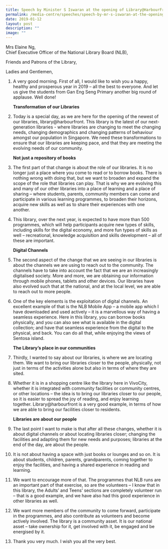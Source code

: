 ```yaml
---
title: Speech by Minister S Iswaran at the opening of Library@HarbourFront
permalink: /media-centre/speeches/speech-by-mr-s-iswaran-at-the-opening-of-library-harbourfront/
date: 2019-01-12
layout: post
description: ""
image: ""
---
```

Mrs Elaine Ng,  
Chief Executive Officer of the National Library Board (NLB),

Friends and Patrons of the Library,

Ladies and Gentlemen,

1. A very good morning. First of all, I would like to wish you a happy, healthy and prosperous year in 2019 – all the best to everyone. And let us give the students from Gan Eng Seng Primary another big round of applause. Well done!

    **Transformation of our Libraries**

2. Today is a special day, as we are here for the opening of the newest of our libraries, library@harbourfront. This library is the latest of our next-generation libraries - where libraries are changing to meet the changing needs, changing demographics and changing patterns of behaviour amongst our population in Singapore. We need these transformations to ensure that our libraries are keeping pace, and that they are meeting the evolving needs of our community.

    **Not just a repository of books**

3. The first part of that change is about the role of our libraries. It is no longer just a place where you come to read or to borrow books. There is nothing wrong with doing that, but we want to broaden and expand the scope of the role that libraries can play. That is why we are evolving this and many of our other libraries into a place of learning and a place of sharing – where students, parents, community members can come and participate in various learning programmes, to broaden their horizons, acquire new skills as well as to share their experiences with one another.

4. This library, over the next year, is expected to have more than 500 programmes, which will help participants acquire new types of skills, including skills for the digital economy, and more fun types of skills as well – recreational, knowledge acquisition and skills development – all of these are important.

    **Digital Channels**

5. The second aspect of the change that we are seeing in our libraries is about the channels we are using to reach out to the community. The channels have to take into account the fact that we are an increasingly digitalised society. More and more, we are obtaining our information through mobile phones, tablets and other devices. Our libraries have also evolved such that at the national, and at the local level, we are able to reach out to more people.

6. One of the key elements is the exploitation of digital channels. An excellent example of that is the NLB Mobile App – a mobile app which I have downloaded and used actively – it is a marvellous way of having a seamless experience. Here in this library, you can borrow books physically, and you can also see what is available in the digital collection; and have that seamless experience from the digital to the physical, and back. You can do all that, while enjoying the views of Sentosa island.

    **The Library’s place in our communities**  

7. Thirdly, I wanted to say about our libraries, is where we are locating them. We want to bring our libraries closer to the people, physically, not just in terms of the activities alone but also in terms of where they are sited.

8. Whether it is in a shopping centre like the library here in VivoCity, whether it is integrated with community facilities or community centres, or other locations – the idea is to bring our libraries closer to our people, so it is easier to spread the joy of reading, and enjoy learning together. Library@harbourfront is a very good example, in terms of how we are able to bring our facilities closer to residents.

    **Libraries are about our people**

9. The last point I want to make is that after all these changes, whether it is about digital channels or about locating libraries closer; changing the facilities and adapting them for new needs and purposes; libraries at the end of the day, are about the people.

10. It is not about having a space with just books or lounges and so on. It is about students, children, parents, grandparents, coming together to enjoy the facilities, and having a shared experience in reading and learning.

11. We want to encourage more of that. The programmes that NLB runs are an important part of that exercise, so are the volunteers – I know that in this library, the Adults’ and Teens’ sections are completely volunteer run – that is a good example, and we have also had this good experience in other libraries as well.

12. We want more members of the community to come forward, participate in the programmes, and also contribute as volunteers and become actively involved. The library is a community asset. It is our national asset – take ownership for it, get involved with it, be engaged and be energised by it.

13. Thank you very much. I wish you all the very best.
